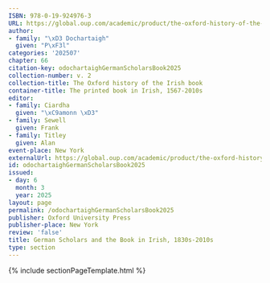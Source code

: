 ```yaml
---
ISBN: 978-0-19-924976-3
URL: https://global.oup.com/academic/product/the-oxford-history-of-the-irish-book-volume-ii-9780199249763?cc=ge&lang=3n#
author:
- family: "\xD3 Dochartaigh"
  given: "P\xF3l"
categories: '202507'
chapter: 66
citation-key: odochartaighGermanScholarsBook2025
collection-number: v. 2
collection-title: The Oxford history of the Irish book
container-title: The printed book in Irish, 1567-2010s
editor:
- family: Ciardha
  given: "\xC9amonn \xD3"
- family: Sewell
  given: Frank
- family: Titley
  given: Alan
event-place: New York
externalUrl: https://global.oup.com/academic/product/the-oxford-history-of-the-irish-book-volume-ii-9780199249763?cc=ge&lang=3n#
id: odochartaighGermanScholarsBook2025
issued:
- day: 6
  month: 3
  year: 2025
layout: page
permalink: /odochartaighGermanScholarsBook2025
publisher: Oxford University Press
publisher-place: New York
review: 'false'
title: German Scholars and the Book in Irish, 1830s-2010s
type: section
---
```

{% include sectionPageTemplate.html %}